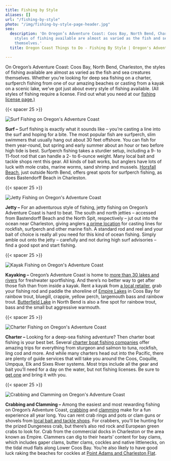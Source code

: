```yaml
---
title: Fishing by Style
aliases: []
url: "/fishing-by-style"
photo: "/img/fishing-by-style-page-header.jpg"
seo:
  description: 'On Oregon’s Adventure Coast: Coos Bay, North Bend, Charleston, the
    styles of fishing available are almost as varied as the fish and sea creatures
    themselves.'
  title: Oregon Coast Things to Do - Fishing By Style | Oregon's Adventure Coast

---
```

On Oregon’s Adventure Coast: Coos Bay, North Bend, Charleston, the styles of fishing available are almost as varied as the fish and sea creatures themselves. Whether you’re looking for deep sea fishing on a charter, surfperch fishing from one of our amazing beaches or casting from a kayak on a scenic lake, we’ve got just about every style of fishing available. (All styles of fishing require a license. Find out what you need at our [fishing license page.)](https://www.oregonsadventurecoast.com/fishing-license-requirements/)

{{< spacer 25 >}}

![Surf Fishing on Oregon's Adventure Coast](/img/fbs-surf-fishing-695-125.jpg)

**Surf –** Surf fishing is exactly what it sounds like – you’re casting a line into the surf and hoping for a bite. The most popular fish are surfperch, slim swimmers that usually hang out about 30 feet offshore. You can fish for them year-round, but spring and early summer about an hour or two before high tide is best. Surfperch fishing takes a sturdier setup, including a 9- to 11-foot rod that can handle a 2- to 6-ounce weight. Many local bait and tackle shops rent this gear. All kinds of bait works, but anglers have lots of luck with mole crabs, marine worms, sand shrimp and mussels. [Horsfall Beach](mailto:https://www.oregonsadventurecoast.com/undeveloped-beaches/), just outside North Bend, offers great spots for surfperch fishing, as does Bastendorff Beach in Charleston.

{{< spacer 25 >}}

![Jetty Fishing on Oregon's Adventure Coast](/img/fbs-jetty-fishing-695x125.jpg)

**Jetty –** For an adventurous style of fishing, jetty fishing on Oregon’s Adventure Coast is hard to beat. The south and north jetties – accessed from Bastendorff Beach and the North Spit, respectively – jut out into the ocean near Charleston, giving anglers [a prime location](mailto:https://www.oregonsadventurecoast.com/blog/eight-things-you-need-to-know-to-plan-your-oregon-coast-fishing-adventure/) for casting lines for rockfish, surfperch and other marine fish. A standard rod and reel and your bait of choice is really all you need for this kind of ocean fishing. Simply amble out onto the jetty – carefully and not during high surf advisories – find a good spot and start fishing.

{{< spacer 25 >}}

![Kayak Fishing on Oregon's Adventure Coast](/img/fsb-kayak-fishing-695x125.jpg)

**Kayaking –** Oregon’s Adventure Coast is home to [more than 30 lakes and rivers](https://www.oregonsadventurecoast.com/tripideas/fresh-water-fishing-options-by-body-of-water) for freshwater sportfishing. And there’s no better way to get after those fish than from inside a kayak. Rent a kayak from [a local retailer](https://www.oregonsadventurecoast.com/equipment-rent-and-buy/), grab your fishing rod and paddle the shoreline of [Empire Lakes](https://www.oregonsadventurecoast.com/blog/eight-things-you-need-to-know-to-plan-your-oregon-coast-fishing-adventure/) in Coos Bay for rainbow trout, bluegill, crappie, yellow perch, largemouth bass and rainbow trout. [Butterfield Lake](https://www.oregonsadventurecoast.com/blog/eight-things-you-need-to-know-to-plan-your-oregon-coast-fishing-adventure/) in North Bend is also a fine spot for rainbow trout, bass and the small but aggressive warmouth.

{{< spacer 25 >}}

![Charter Fishing on Oregon's Adventure Coast](/img/fsb-charter-fishing-695x125.jpg)

**Charter –** Looking for a deep-sea fishing adventure? Then charter boat fishing is your best bet. Several [charter boat fishing companies](https://www.oregonsadventurecoast.com/tour-guides-and-charters/?utm_source=adventure-february-2021&utm_medium=mailchimp&utm_campaign=cbnb-newsletter) offer amazing trips for everything from sturgeon and salmon to tuna, rockfish, ling cod and more. And while many charters head out into the Pacific, there are plenty of guide services that will take you around the Coos, Coquille, Umpqua, Elk and Sixes River systems. Most trips include all the gear and bait you’ll need for a day on the water, but not fishing licenses. Be sure to [get one](https://www.oregonsadventurecoast.com/fishing-license-requirements/) and bring it with you.

{{< spacer 25 >}}

![Crabbing and Clamming on Oregon's Adventure Coast](/img/fbs-crabbing-clamming-695x125.jpg)

**Crabbing and Clamming –** Among the easiest and most rewarding fishing on Oregon’s Adventure Coast, [crabbing](https://www.oregonsadventurecoast.com/crabbing-clamming/) and [clamming](https://www.oregonsadventurecoast.com/clamming/) make for a fun experience all year long. You can rent crab rings and pots or clam guns or shovels from [local bait and tackle shops](https://www.oregonsadventurecoast.com/equipment-rent-and-buy/). For crabbers, you’ll be hunting for the prized Dungeness crab, but there’s also red rock and European green crabs to look for. Crab from the commercial docks in Charleston or the area known as Empire. Clammers can dig to their hearts’ content for bay clams, which includes gaper clams, butter clams, cockles and native littlenecks, on the tidal mud flats along Lower Coos Bay. You’re also likely to have good luck raking the beaches for cockles at [Point Adams and Charleston Flat](https://myodfw.com/articles/where-crab-clam-coos-bay).